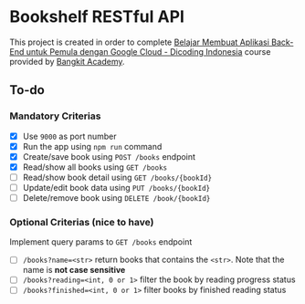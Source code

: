 # Bookshelf RESTful API

This project is created in order to complete [Belajar Membuat Aplikasi Back-End untuk Pemula dengan Google Cloud - Dicoding Indonesia](https://www.dicoding.com/academies/342-belajar-membuat-aplikasi-back-end-untuk-pemula-dengan-google-cloud) course provided by [Bangkit Academy](https://grow.google/intl/id_id/bangkit/).

## To-do

### Mandatory Criterias

- [x] Use `9000` as port number 
- [x] Run the app using `npm run` command
- [x] Create/save book using `POST /books` endpoint
- [x] Read/show all books using `GET /books`
- [ ] Read/show book detail using `GET /books/{bookId}`
- [ ] Update/edit book data using `PUT /books/{bookId}`
- [ ] Delete/remove book using `DELETE /book/{bookId}`

### Optional Criterias (nice to have)

Implement query params to `GET /books` endpoint

- [ ] `/books?name=<str>` return books that contains the `<str>`. Note that the name is **not case sensitive**
- [ ] `/books?reading=<int, 0 or 1>` filter the book by reading progress status
- [ ] `/books?finished=<int, 0 or 1>` filter books by finished reading status